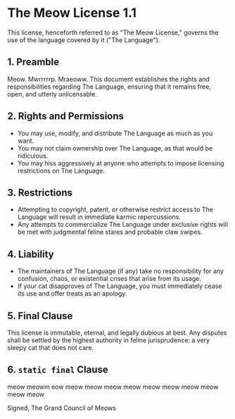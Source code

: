 # The Meow License 1.1

This license, henceforth referred to as "The Meow License," governs the use of the language covered by it ("The Language").

## 1. Preamble
Meow. Mwrrrrrp. Mraeoww. This document establishes the rights and responsibilities regarding The Language, ensuring that it remains free, open, and utterly unlicensable.

## 2. Rights and Permissions
- You may use, modify, and distribute The Language as much as you want.
- You may not claim ownership over The Language, as that would be ridiculous.
- You may hiss aggressively at anyone who attempts to impose licensing restrictions on The Language.

## 3. Restrictions
- Attempting to copyright, patent, or otherwise restrict access to The Language will result in immediate karmic repercussions.
- Any attempts to commercialize The Language under exclusive rights will be met with judgmental feline stares and probable claw swipes.

## 4. Liability
- The maintainers of The Language (if any) take no responsibility for any confusion, chaos, or existential crises that arise from its usage.
- If your cat disapproves of The Language, you must immediately cease its use and offer treats as an apology.

## 5. Final Clause
This license is immutable, eternal, and legally dubious at best. Any disputes shall be settled by the highest authority in feline jurisprudence: a very sleepy cat that does not care.

## 6. `static final` Clause
meow meowm eow meow meow meow meow meow meow meow meow meow meow

Signed,
The Grand Council of Meows
